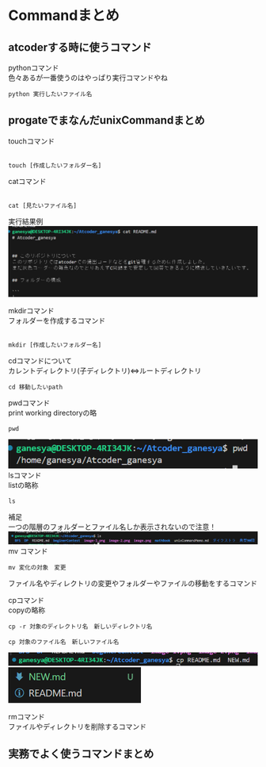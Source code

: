 # Commandまとめ
## atcoderする時に使うコマンド
pythonコマンド  
色々あるが一番使うのはやっぱり実行コマンドやね
```unix
python 実行したいファイル名
```

## progateでまなんだunixCommandまとめ
touchコマンド
```

touch [作成したいフォルダー名]

```
 catコマンド
 ```

 cat [見たいファイル名]

 ```
 実行結果例
 ![catコマンド実行結果](image.png)

 mkdirコマンド  
 フォルダーを作成するコマンド
 ```

 mkdir [作成したいフォルダー名]

 ```
 cdコマンドについて  
 カレントディレクトリ(子ディレクトリ)⇔ルートディレクトリ
 ```
 cd 移動したいpath
 ```
 pwdコマンド  
 print working directoryの略  
 ```
 pwd
 ```
![alt text](image-1.png)
lsコマンド  
listの略称
```
ls

```
補足  
一つの階層のフォルダーとファイル名しか表示されないので注意！
![alt text](image-3.png)
mv コマンド
```
mv 変化の対象　変更
```
ファイル名やディレクトリの変更やフォルダーやファイルの移動をするコマンド

cpコマンド  
copyの略称
```
cp -r 対象のディレクトリ名　新しいディレクトリ名
```

```
cp 対象のファイル名　新しいファイル名
```
![alt text](image-5.png)
![alt text](image-4.png)

rmコマンド  
ファイルやディレクトリを削除するコマンド  


## 実務でよく使うコマンドまとめ




